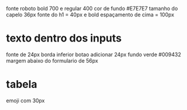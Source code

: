 fonte roboto bold 700 e regular 400
cor de fundo #E7E7E7
tamanho do capelo 36px
fonte do h1 = 40px e bold
espaçamento de cima = 100px


# texto dentro dos inputs

fonte de 24px
borda inferior
botao adicionar 24px fundo verde #009432
margem abaixo do formulario de 56px

# tabela
emoji com 30px